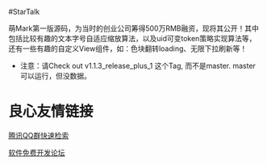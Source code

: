 #StarTalk

萌Mark第一版源码，为当时的创业公司筹得500万RMB融资，现将其公开！其中包括比较有趣的文本字号自适应缩放算法，以及uid可变token策略实现算法等，还有一些有趣的自定义View组件，如：色块翻转loading、无限下拉刷新等！

* 注意：请Check out v1.1.3_release_plus_1 这个Tag, 而不是master. master可以运行，但没数据。

 # 良心友情链接

[腾讯QQ群快速检索](http://u.720life.cn/s/8cf73f7c)

[软件免费开发论坛](http://u.720life.cn/s/bbb01dc0)